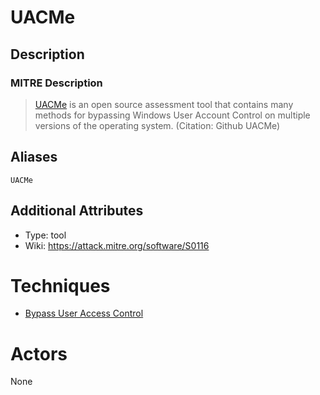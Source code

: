 
# UACMe

## Description

### MITRE Description

> [UACMe](https://attack.mitre.org/software/S0116) is an open source assessment tool that contains many methods for bypassing Windows User Account Control on multiple versions of the operating system. (Citation: Github UACMe)

## Aliases

```
UACMe
```

## Additional Attributes

* Type: tool
* Wiki: https://attack.mitre.org/software/S0116

# Techniques


* [Bypass User Access Control](../techniques/Bypass-User-Access-Control.md)


# Actors

None
